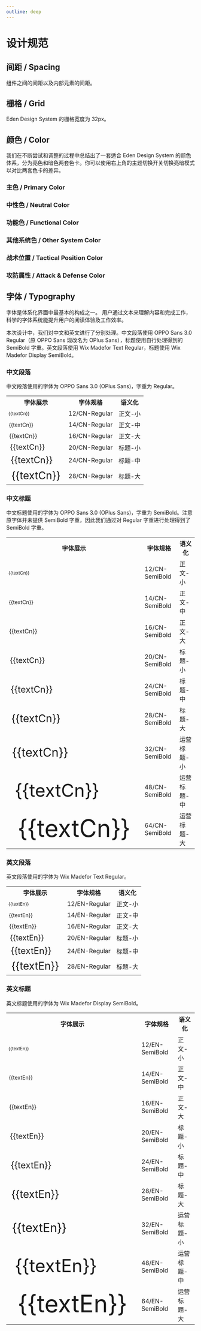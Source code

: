 ```yaml
---
outline: deep
---
```


# 设计规范

## 间距 / Spacing

组件之间的间距以及内部元素的间距。

<script setup>
  import ColorPalette from "@components/docs/ColorPalette.vue";
  import ColorPaletteGroup from "@components/docs/ColorPaletteGroup.vue";

    const columns = [
      {
          title: "间距",
      dataIndex: "spacing",
      },
      {
        title: "描述",
        dataIndex: "description",
      },
      {
        title: "例",
        dataIndex: "example",
      }
    ];

    const data = [
      {
        spacing: "1px",
        description: "小型组件中父元素的 padding",
        example: "small 尺寸的 Tag 中，标签文字到边框的距离",
      },
      {
        spacing: "2px",
        description: "小型组件中标题和辅助信息的间距",
        example: "normal 尺寸的 Tag 中，标签文字到边框的距离",
      },
      {
        spacing: "4px",
        description: "多层嵌套组件内部元素的间距",
        example: "large 尺寸的 Tag 中，标签文字到边框的距离",
      },
      {
        spacing: "8px",
        description: "组件内部元素的一般间距；互相关联的组件之间的间距",
        example: "MomoTalk 选项卡片中两个选项之间的间距",
      },
      {
        spacing: "10px",
        description: ""
      },
      {
        spacing: "12px",
        description: ""
      },
      {
        spacing: "16px",
        description: "组件间元素的一般间距"
      },
      {
        spacing: "32px",
        description: "大型组件或布局间的间距，栅格单元格尺寸"
      },
    ];

    const aronaBlueGroup = {
    token: "阿罗娜蓝 / Arona Blue",
    description: "阿罗娜蓝是 Eden Design System 的主色，用于品牌标识和主要操作元素。",
    primary: true,
    background: false,
    palettes: [
      {
        color: "#2773E1",
        darkColor: "#4B91E7",
        description: "常规",
        token: "arona-blue-6",
      },
      {
        color: "#4A91E7",
        darkColor: "#397EE1",
        description: "悬浮",
        token: "arona-blue-5",
      },
      {
        color: "#1857BC",
        darkColor: "#70ADED",
        description: "点击",
        token: "arona-blue-7",
      },
      {
        color: "#6FACED",
        darkColor: "#225DBC",
        description: "特殊场景",
        token: "arona-blue-4",
      },
      {
        color: "#96C6F3",
        darkColor: "#114097",
        description: "一般禁用",
        token: "arona-blue-3",
      },
      {
        color: "#BEDEF9",
        darkColor: "#052772",
        description: "文字禁用",
        token: "arona-blue-2",
      },
      {
        color: "#E8F5FF",
        darkColor: "#00164D",
        description: "浅色/白底悬浮",
        token: "arona-blue-1",
      },
    ]
  };

  const grayGroup = {
    token: "灰度 / Gray",
    description: "灰度色卡包含了从纯黑到纯白共 9 个色阶。",
    palettes: [
      {
        color: "#000",
        description: "纯黑",
        token: "color-gray-9",
      },
      {
        color: "#141414",
        description: "8 度灰",
        token: "color-gray-8",
      },
      {
        color: "#242424",
        description: "14 度灰",
        token: "color-gray-7",
      },
      {
        color: "#404040",
        description: "25 度灰",
        token: "color-gray-6",
      },
      {
        color: "#7c7c7c",
        description: "49 度灰",
        token: "color-gray-5",
      },
      {
        color: "#c0c0c0",
        description: "75 度灰",
        token: "color-gray-4",
      },
      {
        color: "#dfdfdf",
        description: "87 度灰",
        token: "color-gray-3",
      },
      {
        color: "#f2f2f2",
        description: "95 度灰",
        token: "color-gray-2",
      },
      {
        color: "#fff",
        description: "纯白",
        token: "color-gray-1",
      },
    ]
  };

  const fillGroup = {
    token: "填充色 / Fill",
    description: "填充色用于非主要类型的图标填充，以及部分元素的背景填充。",
    palettes: [
      {
        color: "#A3A3A5",
        darkColor: "#4B4B4B",
        description: "强调/图标/特殊场景",
        token: "color-fill-5",
      },
      {
        color: "#818181",
        darkColor: "#828284",
        description: "重/特殊场景",
        token: "color-fill-4",
      },
      {
        color: "#c0c0c0",
        darkColor: "#474749",
        description: "深/灰底悬浮",
        token: "color-fill-3",
      },
      {
        color: "#dfdfdf",
        darkColor: "#414144",
        description: "一般/常规/白底悬浮",
        token: "color-fill-2",
      },
      {
        color: "#f2f2f2",
        darkColor: "#37373A",
        description: "浅/禁用",
        token: "color-fill-1",
      },
      {
        color: "#fff",
        darkColor: "#242424",
        description: "白色",
        token: "color-fill-base",
      },
    ]
  };

  const textGroup = {
    token: "文字 / Text",
    description: "用于文本内容的展示。",
    palettes: [
      {
        color: "#242424",
        darkColor: "#fff",
        description: "强调/正文标题",
        token: "color-text-5",
      },
      {
        color: "#505050",
        darkColor: "#B8B8B8",
        description: "次强调/正文标题",
        token: "color-text-4",
      },
      {
        color: "#7c7c7c",
        darkColor: "#8C8C8C",
        description: "次要信息",
        token: "color-text-3",
      },
      {
        color: "#bdbdbd",
        darkColor: "#8C8C8C",
        description: "置灰信息",
        token: "color-text-2",
      },
      {
        color: "#fff",
        darkColor: "#1C1C1E",
        description: "纯白文字",
        token: "color-text-1",
      },
    ]
  };

  const borderGroup = {
    token: "边框 / Border",
    description: "用于边框的颜色。",
    palettes: [
      {
        color: "#a0a0a0",
        darkColor: "#6B6B6B",
        description: "重/按钮描边",
        token: "color-border-4",
      },
      {
        color: "#b3b3b3",
        darkColor: "#575757",
        description: "深/悬浮",
        token: "color-border-3",
      },
      {
        color: "#ececec",
        darkColor: "#474749",
        description: "一般",
        token: "color-border-2",
      },
      {
        color: "#f2f2f2",
        darkColor: "#37373A",
        description: "浅",
        token: "color-border-1",
      },
    ]
  };

  const successGroup = {
    token: "成功 / Success",
    description: "用于成功、通过状态的提示。",
    palettes: [
      {
        color: "#00b42a",
        darkColor: "#8ED051",
        description: "常规",
        token: "success-6",
      },
      {
        color: "#88d045",
        darkColor: "#7AC43D",
        description: "悬浮",
        token: "success-5",
      },
      {
        color: "#53a618",
        darkColor: "#AADC74",
        description: "点击",
        token: "success-7",
      },
      {
        color: "#c0e790",
        darkColor: "#408814",
        description: "禁用",
        token: "success-3",
      },
      {
        color: "#dbf3ba",
        darkColor: "#296A07",
        description: "特殊场景",
        token: "success-2",
      },
      {
        color: "#f6ffe8",
        darkColor: "#184D00",
        description: "浅色背景",
        token: "success-1",
      },
    ]
  };

  const warningGroup = {
    token: "警告 / Warning",
    description: "主要用于警告、重点提醒、等待类色彩。",
    palettes: [
      {
        color: "#ffd700",
        darkColor: "#FF9626",
        description: "常规",
        token: "warning-6",
      },
      {
        color: "#FF9A2E",
        darkColor: "#FF8D1F",
        description: "悬浮",
        token: "warning-5",
      },
      {
        color: "#D25F00",
        darkColor: "#FFB357",
        description: "点击",
        token: "warning-7",
      },
      {
        color: "#FFCF8B",
        darkColor: "#A64B0A",
        description: "禁用",
        token: "warning-3",
      },
      {
        color: "#FFE4BA",
        darkColor: "#793004",
        description: "特殊场景",
        token: "warning-2",
      },
      {
        color: "#FFF7E8",
        darkColor: "#4D1B00",
        description: "浅色背景",
        token: "warning-1",
      },
    ]
  };

  const dangerGroup = {
    token: "错误 / Danger",
    description: "主要用于危险、错误、失败状态的提示。",
    palettes: [
      {
        color: "#E9583B",
        darkColor: "#ED7D60",
        description: "常规",
        token: "danger-6",
      },
      {
        color: "#ED795B",
        darkColor: "#E96449",
        description: "悬浮",
        token: "danger-5",
      },
      {
        color: "#C23A25",
        darkColor: "#F29B81",
        description: "点击",
        token: "danger-7",
      },
      {
        color: "#F6B79F",
        darkColor: "#9B2215",
        description: "禁用",
        token: "danger-3",
      },
      {
        color: "#FBD4C3",
        darkColor: "#740D05",
        description: "特殊场景",
        token: "danger-2",
      },
      {
        color: "#FFF0E8",
        darkColor: "#4D0300",
        description: "浅色背景",
        token: "danger-1",
      },
    ]
  };

  const planaPinkGroup = {
    token: "普拉娜粉 / Plana Pink",
    description: "普拉娜粉是阿罗娜蓝的反色，用于品牌标识和主要操作元素。",
    palettes: [
      {
        color: "#E62C8C",
        darkColor: "#EB509B",
        description: "常规",
        token: "plana-pink-6",
      },
      {
        color: "#EB4F9A",
        darkColor: "#E63E95",
        description: "悬浮",
        token: "plana-pink-5",
      },
      {
        color: "#C01B76",
        darkColor: "#F076AD",
        description: "点击",
        token: "plana-pink-7",
      },
      {
        color: "#F599BF",
        darkColor: "#991462",
        description: "特殊场景",
        token: "plana-pink-3",
      },
      {
        color: "#FAC0D6",
        darkColor: "#73074A",
        description: "特殊场景",
        token: "plana-pink-2",
      },
      {
        color: "#FFE8F0",
        darkColor: "#4D0032",
        description: "浅色背景",
        token: "plana-pink-1",
      },
    ]
  };

  const strikerGroup = {
    token: "突击位｜错误 / Striker｜Danger",
    description: "用于表现游戏中的战术位置。",
    palettes: dangerGroup.palettes.map((palette) => {
      return {
        ...palette,
        token: palette.token.replace("danger", "striker"),
      };
    })
  };

  const specialGroup = {
    token: "特种位｜阿罗娜蓝 / Special｜Arona Blue",
    description: "用于表现游戏中的战术位置。",
    palettes: aronaBlueGroup.palettes.filter(i => "arona-blue-4" !== i.token).map((palette) => {
      return {
        ...palette,
        color: palette.color,
        token: palette.token.replace("arona-blue", "special"),
      };
    })
  };

  const explosionGroup = {
    token: "爆发 / Explosion",
    description: "用于表现游戏中的攻击和防御属性。",
    palettes: [
      {
        color: "#C23A25",
        darkColor: "#CE5D46",
        description: "常规",
        token: "explosion-6",
      },
      {
        color: "#CE5C45",
        darkColor: "#C24735",
        description: "悬浮",
        token: "explosion-5",
      },
      {
        color: "#A52618",
        darkColor: "#DA816B",
        description: "点击",
        token: "explosion-7",
      },
      {
        color: "#E7A48F",
        darkColor: "#871912",
        description: "禁用",
        token: "explosion-3",
      },
      {
        color: "#F3C9BA",
        darkColor: "#6A0906",
        description: "特殊场景",
        token: "explosion-2",
      },
      {
        color: "#FFEFE8",
        darkColor: "#4D0000",
        description: "浅色背景",
        token: "explosion-1",
      },
    ]
  };

  const pierceGroup = {
    token: "贯通 / Pierce",
    description: "用于表现游戏中的攻击和防御属性。",
    palettes: [
      {
        color: "#CC9213",
        darkColor: "#D6A834",
        description: "常规",
        token: "pierce-6",
      },
      {
        color: "#D6A937",
        darkColor: "#CC9827",
        description: "悬浮",
        token: "pierce-5",
      },
      {
        color: "#AC740C",
        darkColor: "#E0C05D",
        description: "点击",
        token: "pierce-7",
      },
      {
        color: "#EBD589",
        darkColor: "#8C5B0D",
        description: "禁用",
        token: "pierce-3",
      },
      {
        color: "#F5E9B7",
        darkColor: "#6C4105",
        description: "特殊场景",
        token: "pierce-2",
      },
      {
        color: "#FFFCE8",
        darkColor: "#4D2A00",
        description: "浅色背景",
        token: "pierce-1",
      },
    ]
  };

  const unarmedGroup = {
    token: "神秘 / Unarmed",
    description: "用于表现游戏中的攻击和防御属性。",
    palettes: [
      {
        color: "#216F9C",
        darkColor: "#408BB0",
        description: "常规",
        token: "unarmed-6",
      },
      {
        color: "#3E8AB0",
        darkColor: "#2C739C",
        description: "悬浮",
        token: "unarmed-5",
      },
      {
        color: "#165A88",
        darkColor: "#62A7C4",
        description: "点击",
        token: "unarmed-7",
      },
      {
        color: "#88C2D7",
        darkColor: "#0E4874",
        description: "禁用",
        token: "unarmed-3",
      },
      {
        color: "#B5DFEB",
        darkColor: "#043660",
        description: "特殊场景",
        token: "unarmed-2",
      },
      {
        color: "#E8FAFF",
        darkColor: "#00264D",
        description: "浅色背景",
        token: "unarmed-1",
      }
    ]
  };

  const vibrateGroup = {
    token: "振动 / Vibrate",
    description: "用于表现游戏中的攻击和防御属性。",
    palettes: [
      {
        color: "#995AA6",
        darkColor: "#B07FB8",
        description: "常规",
        token: "vibrate-6",
      },
      {
        color: "#AE71B8",
        darkColor: "#995CA6",
        description: "悬浮",
        token: "vibrate-5",
      },
      {
        color: "#7F3A90",
        darkColor: "#C498CA",
        description: "点击",
        token: "vibrate-7",
      },
      {
        color: "#D8A7DB",
        darkColor: "#652179",
        description: "禁用",
        token: "vibrate-3",
      },
      {
        color: "#ECC6ED",
        darkColor: "#4C0D63",
        description: "特殊场景",
        token: "vibrate-2",
      },
      {
        color: "#FFE8FF",
        darkColor: "#36004D",
        description: "浅色背景",
        token: "vibrate-1",
      }
    ]
  };

  const textCn = "实用、美观与友好的三位一体";
  const textEn = "Pragmatic, aesthetic, friendly";
</script>

<a-table :columns="columns" :data="data" :pagination="false" size="medium" :bordered="false"></a-table>

## 栅格 / Grid

Eden Design System 的栅格宽度为 32px。

## 颜色 / Color

我们在不断尝试和调整的过程中总结出了一套适合 Eden Design System 的颜色体系，分为亮色和暗色两套色卡。你可以使用右上角的主题切换开关切换亮暗模式以对比两套色卡的差异。

### 主色 / Primary Color

<ColorPaletteGroup :group="aronaBlueGroup" />

### 中性色 / Neutral Color

<ColorPaletteGroup :group="grayGroup" />
<a-space />
<ColorPaletteGroup :group="fillGroup" />
<a-space />
<ColorPaletteGroup :group="textGroup" />
<a-space />
<ColorPaletteGroup :group="borderGroup" />

### 功能色 / Functional Color

<ColorPaletteGroup :group="successGroup" />
<a-space />
<ColorPaletteGroup :group="warningGroup" />
<a-space />
<ColorPaletteGroup :group="dangerGroup" />

### 其他系统色 / Other System Color

<ColorPaletteGroup :group="planaPinkGroup" />

### 战术位置 / Tactical Position Color

<ColorPaletteGroup :group="strikerGroup" />
<a-space />
<ColorPaletteGroup :group="specialGroup" />

### 攻防属性 / Attack & Defense Color

<ColorPaletteGroup :group="explosionGroup" />
<a-space />
<ColorPaletteGroup :group="pierceGroup" />
<a-space />
<ColorPaletteGroup :group="unarmedGroup" />

## 字体 / Typography

字体是体系化界面中最基本的构成之一。
用户通过文本来理解内容和完成工作，科学的字体系统能提升用户的阅读体验及工作效率。

本次设计中，我们对中文和英文进行了分别处理。中文段落使用 OPPO Sans 3.0 Regular（原 OPPO Sans 现改名为 OPlus
Sans），标题使用自行处理得到的 SemiBold 字重。英文段落使用 Wix Madefor Text Regular，标题使用 Wix Madefor Display SemiBold。

### 中文段落

中文段落使用的字体为 OPPO Sans 3.0 (OPlus Sans)，字重为 Regular。

<table class="w-full">
<tr>
  <th>字体展示</th>
  <th>字体规格</th>
  <th>语义化</th>
</tr>
<tr>
  <td style="font-size: 12px">{{textCn}}</td>
  <td>12/CN-Regular</td>
  <td>正文-小</td>
</tr>
<tr>
  <td style="font-size: 14px">{{textCn}}</td>
  <td>14/CN-Regular</td>
  <td>正文-中</td>
</tr>
<tr>
  <td style="font-size: 16px">{{textCn}}</td>
  <td>16/CN-Regular</td>
  <td>正文-大</td>
</tr>
<tr>
  <td style="font-size: 20px">{{textCn}}</td>
  <td>20/CN-Regular</td>
  <td>标题-小</td>
</tr>
<tr>
  <td style="font-size: 24px">{{textCn}}</td>
  <td>24/CN-Regular</td>
  <td>标题-中</td>
</tr>
<tr>
  <td style="font-size: 28px">{{textCn}}</td>
  <td>28/CN-Regular</td>
  <td>标题-大</td>
  </tr>
</table>

### 中文标题

中文标题使用的字体为 OPPO Sans 3.0 (OPlus Sans)，字重为 SemiBold。注意原字体并未提供 SemiBold 字重，因此我们通过对 Regular
字重进行处理得到了 SemiBold 字重。

<table class="w-full">
<tr>
<th>字体展示</th>
<th>字体规格</th>
<th>语义化</th>
</tr>
<tr>
  <td class="title" style="font-size: 12px">{{textCn}}</td>
  <td>12/CN-SemiBold</td>
  <td>正文-小</td>
</tr>
<tr>
  <td class="title" style="font-size: 14px">{{textCn}}</td>
  <td>14/CN-SemiBold</td>
  <td>正文-中</td>
</tr>
<tr>
  <td class="title" style="font-size: 16px">{{textCn}}</td>
  <td>16/CN-SemiBold</td>
  <td>正文-大</td>
</tr>
<tr>
  <td class="title" style="font-size: 20px">{{textCn}}</td>
  <td>20/CN-SemiBold</td>
  <td>标题-小</td>
</tr>
<tr>
  <td class="title" style="font-size: 24px">{{textCn}}</td>
  <td>24/CN-SemiBold</td>
  <td>标题-中</td>
</tr>
<tr>
  <td class="title" style="font-size: 28px">{{textCn}}</td>
  <td>28/CN-SemiBold</td>
  <td>标题-大</td>
</tr>
<tr>
<td class="title" style="font-size: 32px">{{textCn}}</td>
<td>32/CN-SemiBold</td>
<td>运营标题-小</td>
</tr>
<tr>
<td class="title" style="font-size: 48px">{{textCn}}</td>
<td>48/CN-SemiBold</td>
<td>运营标题-中</td>
</tr>
<tr>
<td class="title" style="font-size: 64px">{{textCn}}</td>
<td>64/CN-SemiBold</td>
<td>运营标题-大</td>
</tr>
</table>

### 英文段落

英文段落使用的字体为 Wix Madefor Text Regular。

<table class="w-full">
<tr>
<th>字体展示</th>
<th>字体规格</th>
<th>语义化</th>
</tr>
<tr>
  <td style="font-size: 12px">{{textEn}}</td>
  <td>12/EN-Regular</td>
  <td>正文-小</td>
</tr>
<tr>
  <td style="font-size: 14px">{{textEn}}</td>
  <td>14/EN-Regular</td>
  <td>正文-中</td>
</tr>
<tr>
  <td style="font-size: 16px">{{textEn}}</td>
  <td>16/EN-Regular</td>
  <td>正文-大</td>
</tr>
<tr>
  <td style="font-size: 20px">{{textEn}}</td>
  <td>20/EN-Regular</td>
  <td>标题-小</td>
</tr>
<tr>
  <td style="font-size: 24px">{{textEn}}</td>
  <td>24/EN-Regular</td>
  <td>标题-中</td>
</tr>
<tr>
  <td style="font-size: 28px">{{textEn}}</td>
  <td>28/EN-Regular</td>
  <td>标题-大</td>
</tr>
</table>

### 英文标题

英文标题使用的字体为 Wix Madefor Display SemiBold。

<table class="w-full">
<tr>
<th>字体展示</th>
<th>字体规格</th>
<th>语义化</th>
</tr>
<tr>
  <td class="title" style="font-size: 12px">{{textEn}}</td>
  <td>12/EN-SemiBold</td>
  <td>正文-小</td>
</tr>
<tr>
  <td class="title" style="font-size: 14px">{{textEn}}</td>
  <td>14/EN-SemiBold</td>
  <td>正文-中</td>
</tr>
<tr>
  <td class="title" style="font-size: 16px">{{textEn}}</td>
  <td>16/EN-SemiBold</td>
  <td>正文-大</td>
</tr>
<tr>
  <td class="title" style="font-size: 20px">{{textEn}}</td>
  <td>20/EN-SemiBold</td>
  <td>标题-小</td>
</tr>
<tr>
  <td class="title" style="font-size: 24px">{{textEn}}</td>
  <td>24/EN-SemiBold</td>
  <td>标题-中</td>
</tr>
<tr>
  <td class="title" style="font-size: 28px">{{textEn}}</td>
  <td>28/EN-SemiBold</td>
  <td>标题-大</td>
</tr>
<tr>
<td class="title" style="font-size: 32px">{{textEn}}</td>
<td>32/EN-SemiBold</td>
<td>运营标题-小</td>
</tr>
<tr>
<td class="title" style="font-size: 48px">{{textEn}}</td>
<td>48/EN-SemiBold</td>
<td>运营标题-中</td>
</tr>
<tr>
<td class="title" style="font-size: 64px">{{textEn}}</td>
<td>64/EN-SemiBold</td>
<td>运营标题-大</td>
</tr>
</table>
